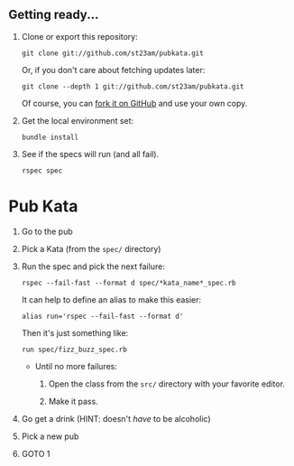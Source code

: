 ## Getting ready...

1. Clone or export this repository:

    ```git clone git://github.com/st23am/pubkata.git```

    Or, if you don't care about fetching updates later:

    ```git clone --depth 1 git://github.com/st23am/pubkata.git```

    Of course, you can [fork it on GitHub](https://github.com/st23am/pubkata/fork_select) and use your own copy.

2. Get the local environment set:

    ```bundle install```

3. See if the specs will run (and all fail).

    ```rspec spec```


# Pub Kata

1. Go to the pub

2. Pick a Kata (from the ```spec/``` directory)

3. Run the spec and pick the next failure:

    ```rspec --fail-fast --format d spec/*kata_name*_spec.rb```

    It can help to define an alias to make this easier:

    ```alias run='rspec --fail-fast --format d'```

    Then it's just something like:

    ```run spec/fizz_buzz_spec.rb```

    * Until no more failures:

        1. Open the class from the ```src/``` directory with your favorite editor.

        2. Make it pass.

4. Go get a drink (HINT: doesn't *have* to be alcoholic)

5. Pick a new pub

6. GOTO 1
